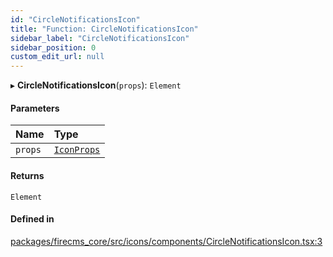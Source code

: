 ```yaml
---
id: "CircleNotificationsIcon"
title: "Function: CircleNotificationsIcon"
sidebar_label: "CircleNotificationsIcon"
sidebar_position: 0
custom_edit_url: null
---
```


▸ **CircleNotificationsIcon**(`props`): `Element`

#### Parameters

| Name | Type |
| :------ | :------ |
| `props` | [`IconProps`](../types/IconProps.md) |

#### Returns

`Element`

#### Defined in

[packages/firecms_core/src/icons/components/CircleNotificationsIcon.tsx:3](https://github.com/FireCMSco/firecms/blob/d45f3739/packages/firecms_core/src/icons/components/CircleNotificationsIcon.tsx#L3)
